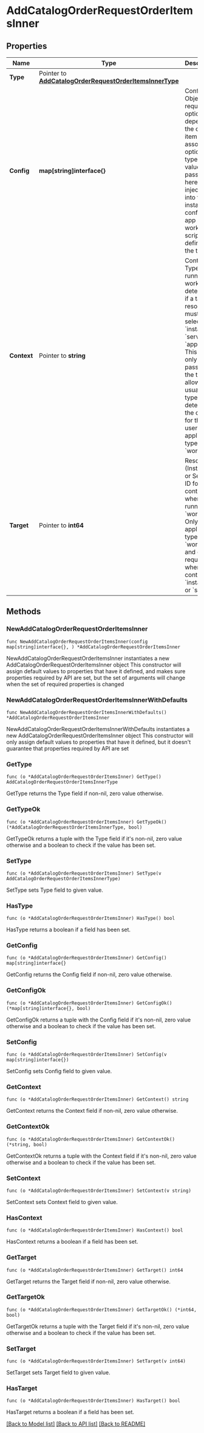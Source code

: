 # AddCatalogOrderRequestOrderItemsInner

## Properties

Name | Type | Description | Notes
------------ | ------------- | ------------- | -------------
**Type** | Pointer to [**AddCatalogOrderRequestOrderItemsInnerType**](AddCatalogOrderRequestOrderItemsInnerType.md) |  | [optional] 
**Config** | **map[string]interface{}** | Config Object, required options depend on the catalog item type&#39;s associated option types. The values passed in here are injected into the instance config or app spec or workflow script(s) defined by the type.  | 
**Context** | Pointer to **string** | Context Type for running the workflow, determines if a target resource must be selected. &#x60;instance&#x60;, &#x60;server&#x60;, or &#x60;appliance&#x60;. This may only be passed if the type allows it, usually the type determines the context for the user. Only applies to type &#x60;workflow&#x60;.  | [optional] 
**Target** | Pointer to **int64** | Resource (Instance or Server) ID for context when running the &#x60;workflow&#x60;. Only applies to type &#x60;workflow&#x60; and only required when context is &#x60;instance&#x60; or &#x60;server&#x60;.  | [optional] 

## Methods

### NewAddCatalogOrderRequestOrderItemsInner

`func NewAddCatalogOrderRequestOrderItemsInner(config map[string]interface{}, ) *AddCatalogOrderRequestOrderItemsInner`

NewAddCatalogOrderRequestOrderItemsInner instantiates a new AddCatalogOrderRequestOrderItemsInner object
This constructor will assign default values to properties that have it defined,
and makes sure properties required by API are set, but the set of arguments
will change when the set of required properties is changed

### NewAddCatalogOrderRequestOrderItemsInnerWithDefaults

`func NewAddCatalogOrderRequestOrderItemsInnerWithDefaults() *AddCatalogOrderRequestOrderItemsInner`

NewAddCatalogOrderRequestOrderItemsInnerWithDefaults instantiates a new AddCatalogOrderRequestOrderItemsInner object
This constructor will only assign default values to properties that have it defined,
but it doesn't guarantee that properties required by API are set

### GetType

`func (o *AddCatalogOrderRequestOrderItemsInner) GetType() AddCatalogOrderRequestOrderItemsInnerType`

GetType returns the Type field if non-nil, zero value otherwise.

### GetTypeOk

`func (o *AddCatalogOrderRequestOrderItemsInner) GetTypeOk() (*AddCatalogOrderRequestOrderItemsInnerType, bool)`

GetTypeOk returns a tuple with the Type field if it's non-nil, zero value otherwise
and a boolean to check if the value has been set.

### SetType

`func (o *AddCatalogOrderRequestOrderItemsInner) SetType(v AddCatalogOrderRequestOrderItemsInnerType)`

SetType sets Type field to given value.

### HasType

`func (o *AddCatalogOrderRequestOrderItemsInner) HasType() bool`

HasType returns a boolean if a field has been set.

### GetConfig

`func (o *AddCatalogOrderRequestOrderItemsInner) GetConfig() map[string]interface{}`

GetConfig returns the Config field if non-nil, zero value otherwise.

### GetConfigOk

`func (o *AddCatalogOrderRequestOrderItemsInner) GetConfigOk() (*map[string]interface{}, bool)`

GetConfigOk returns a tuple with the Config field if it's non-nil, zero value otherwise
and a boolean to check if the value has been set.

### SetConfig

`func (o *AddCatalogOrderRequestOrderItemsInner) SetConfig(v map[string]interface{})`

SetConfig sets Config field to given value.


### GetContext

`func (o *AddCatalogOrderRequestOrderItemsInner) GetContext() string`

GetContext returns the Context field if non-nil, zero value otherwise.

### GetContextOk

`func (o *AddCatalogOrderRequestOrderItemsInner) GetContextOk() (*string, bool)`

GetContextOk returns a tuple with the Context field if it's non-nil, zero value otherwise
and a boolean to check if the value has been set.

### SetContext

`func (o *AddCatalogOrderRequestOrderItemsInner) SetContext(v string)`

SetContext sets Context field to given value.

### HasContext

`func (o *AddCatalogOrderRequestOrderItemsInner) HasContext() bool`

HasContext returns a boolean if a field has been set.

### GetTarget

`func (o *AddCatalogOrderRequestOrderItemsInner) GetTarget() int64`

GetTarget returns the Target field if non-nil, zero value otherwise.

### GetTargetOk

`func (o *AddCatalogOrderRequestOrderItemsInner) GetTargetOk() (*int64, bool)`

GetTargetOk returns a tuple with the Target field if it's non-nil, zero value otherwise
and a boolean to check if the value has been set.

### SetTarget

`func (o *AddCatalogOrderRequestOrderItemsInner) SetTarget(v int64)`

SetTarget sets Target field to given value.

### HasTarget

`func (o *AddCatalogOrderRequestOrderItemsInner) HasTarget() bool`

HasTarget returns a boolean if a field has been set.


[[Back to Model list]](../README.md#documentation-for-models) [[Back to API list]](../README.md#documentation-for-api-endpoints) [[Back to README]](../README.md)


